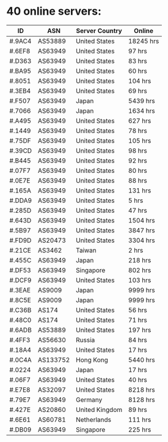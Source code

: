 # 40 online servers:

| ID | ASN | Server Country | Online |
| ------ | ------ | ------ | ------ |
| #.9AC4 | AS53889 | United States | 18245 hrs |
| #.6EF8 | AS63949 | United States | 97 hrs |
| #.D363 | AS63949 | United States | 83 hrs |
| #.BA95 | AS63949 | United States | 60 hrs |
| #.8051 | AS63949 | United States | 104 hrs |
| #.3EB4 | AS63949 | United States | 69 hrs |
| #.F507 | AS63949 | Japan | 5439 hrs |
| #.7066 | AS63949 | Japan | 1634 hrs |
| #.A495 | AS63949 | United States | 627 hrs |
| #.1449 | AS63949 | United States | 78 hrs |
| #.75DF | AS63949 | United States | 105 hrs |
| #.39CD | AS63949 | United States | 98 hrs |
| #.B445 | AS63949 | United States | 92 hrs |
| #.07F7 | AS63949 | United States | 80 hrs |
| #.0E7E | AS63949 | United States | 88 hrs |
| #.165A | AS63949 | United States | 131 hrs |
| #.DDA9 | AS63949 | United States | 5 hrs |
| #.285D | AS63949 | United States | 47 hrs |
| #.643D | AS63949 | United States | 1504 hrs |
| #.5B97 | AS63949 | United States | 3847 hrs |
| #.FD9D | AS20473 | United States | 3304 hrs |
| #.21CE | AS3462 | Taiwan | 2 hrs |
| #.455C | AS63949 | Japan | 218 hrs |
| #.DF53 | AS63949 | Singapore | 802 hrs |
| #.DCF9 | AS63949 | United States | 103 hrs |
| #.3EAE | AS9009 | Japan | 9999 hrs |
| #.8C5E | AS9009 | Japan | 9999 hrs |
| #.C36B | AS174 | United States | 56 hrs |
| #.48C0 | AS174 | United States | 71 hrs |
| #.6ADB | AS53889 | United States | 197 hrs |
| #.4FF3 | AS56630 | Russia | 84 hrs |
| #.18A4 | AS63949 | United States | 17 hrs |
| #.0C4A | AS133752 | Hong Kong | 5440 hrs |
| #.0224 | AS63949 | Japan | 17 hrs |
| #.06F7 | AS63949 | United States | 40 hrs |
| #.E7E8 | AS32097 | United States | 8218 hrs |
| #.79E7 | AS63949 | Germany | 8128 hrs |
| #.427E | AS20860 | United Kingdom | 89 hrs |
| #.6E61 | AS60781 | Netherlands | 111 hrs |
| #.DB09 | AS63949 | Singapore | 225 hrs |


